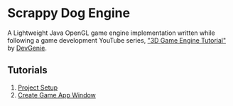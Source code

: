 # Scrappy Dog Engine

A Lightweight Java OpenGL game engine implementation written while following a game development YouTube series, ["3D Game Engine Tutorial"](https://www.youtube.com/playlist?list=PL4QbKfRYvHvSJSVgHawYIvcIA0CcgnMzw) by [DevGenie](https://www.youtube.com/channel/UCRXbTFWiybV245qXsC6OrYw).

## Tutorials
1. [Project Setup](https://youtu.be/XfjmLP_PSsQ)
2. [Create Game App Window](https://youtu.be/a4Xwp2ln-N0)